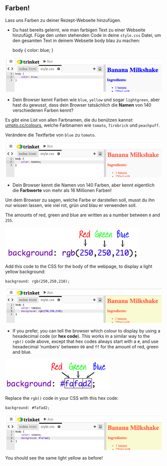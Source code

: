 ## Farben!

Lass uns Farben zu deiner Rezept-Webseite hinzufügen.

+ Du hast bereits gelernt, wie man farbigen Text zu einer Webseite hinzufügt. Füge den unten stehenden Code in deine `style.css` Datei, um den gesamten Text in deinem Webseite body blau zu machen:

    body {
        color: blue;
    }
    

![Screenshot](images/recipe-blue.png)

+ Dein Browser kennt Farben wie `blue`, `yellow` und sogar `lightgreen`, aber hast du gewusst, dass dein Browser tatsächlich die **Namen** von 140 verschiedenen Farben kennt?

Es gibt eine List von allen Farbnamen, die du benützen kannst: [umpto.cc/colours](http://jumpto.cc/colours), welche Farbnamen wie `tomato`, `firebrick` und `peachpuff`.

Verändere die Textfarbe von `blue` zu `tomato`.

![Screenshot](images/recipe-tomato.png)

+ Dein Browser kennt die Namen von 140 Farben, aber kennt eigentlich die **Farbwerte** von mehr als 16 Millionen Farben!

Um dem Browser zu sagen, welche Farbe er darstellen soll, musst du ihn nur wissen lassen, wie viel rot, grün und blau er verwenden soll.

The amounts of red, green and blue are written as a number between `0` and `255`.

![Screenshot](images/recipe-rgb-img.png)

Add this code to the CSS for the body of the webpage, to display a light yellow background:

    background: rgb(250,250,210);
    

![Screenshot](images/recipe-rgb.png)

+ If you prefer, you can tell the browser which colour to display by using a hexadecimal code (or **hex code**). This works in a similar way to the `rgb()` code above, except that hex codes always start with a `#`, and use hexadecimal ‘numbers’ between `00` and `ff` for the amount of red, green and blue.

![Screenshot](images/recipe-hex-img.png)

Replace the `rgb()` code in your CSS with this hex code:

    background: #fafad2;
    

![Screenshot](images/recipe-hex.png)

You should see the same light yellow as before!